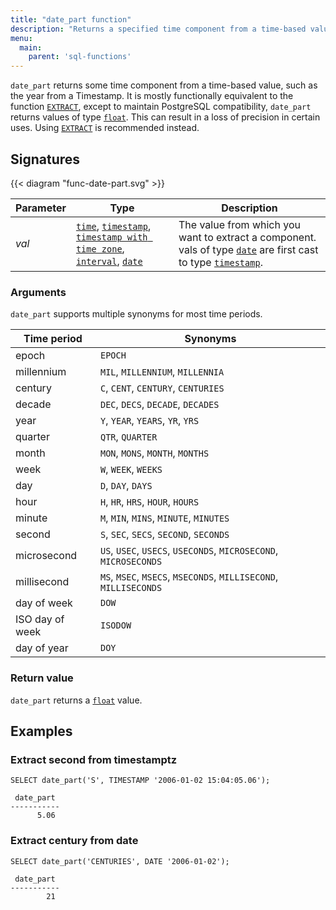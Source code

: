 ```yaml
---
title: "date_part function"
description: "Returns a specified time component from a time-based value"
menu:
  main:
    parent: 'sql-functions'
---
```


`date_part` returns some time component from a time-based value, such as the year from a Timestamp.
It is mostly functionally equivalent to the function [`EXTRACT`](../extract), except to maintain
PostgreSQL compatibility, `date_part` returns values of type [`float`](../../types/float). This can
result in a loss of precision in certain uses. Using [`EXTRACT`](../extract) is recommended instead.

## Signatures

{{< diagram "func-date-part.svg" >}}

Parameter | Type                                                                                                                                                          | Description
----------|---------------------------------------------------------------------------------------------------------------------------------------------------------------|------------
_val_ | [`time`](../../types/time), [`timestamp`](../../types/timestamp), [`timestamp with time zone`](../../types/timestamptz), [`interval`](../../types/interval), [`date`](../../types/date) | The value from which you want to extract a component. vals of type [`date`](../../types/date) are first cast to type [`timestamp`](../../types/timestamp).

### Arguments

`date_part` supports multiple synonyms for most time periods.

Time period | Synonyms
------------|---------
epoch | `EPOCH`
millennium   | `MIL`, `MILLENNIUM`, `MILLENNIA`
century | `C`, `CENT`, `CENTURY`, `CENTURIES`
decade  |  `DEC`, `DECS`, `DECADE`, `DECADES`
year | `Y`, `YEAR`, `YEARS`, `YR`, `YRS`
quarter  | `QTR`, `QUARTER`
month | `MON`, `MONS`, `MONTH`, `MONTHS`
week | `W`, `WEEK`, `WEEKS`
day  | `D`, `DAY`, `DAYS`
hour   |`H`, `HR`, `HRS`, `HOUR`, `HOURS`
minute | `M`, `MIN`, `MINS`, `MINUTE`, `MINUTES`
second | `S`, `SEC`, `SECS`, `SECOND`, `SECONDS`
microsecond  | `US`, `USEC`, `USECS`, `USECONDS`, `MICROSECOND`, `MICROSECONDS`
millisecond | `MS`, `MSEC`, `MSECS`, `MSECONDS`, `MILLISECOND`, `MILLISECONDS`
day of week |`DOW`
ISO day of week | `ISODOW`
day of year | `DOY`

### Return value

`date_part` returns a [`float`](../../types/float) value.

## Examples

### Extract second from timestamptz

```mzsql
SELECT date_part('S', TIMESTAMP '2006-01-02 15:04:05.06');
```
```nofmt
 date_part
-----------
      5.06
```

### Extract century from date

```mzsql
SELECT date_part('CENTURIES', DATE '2006-01-02');
```
```nofmt
 date_part
-----------
        21
```
